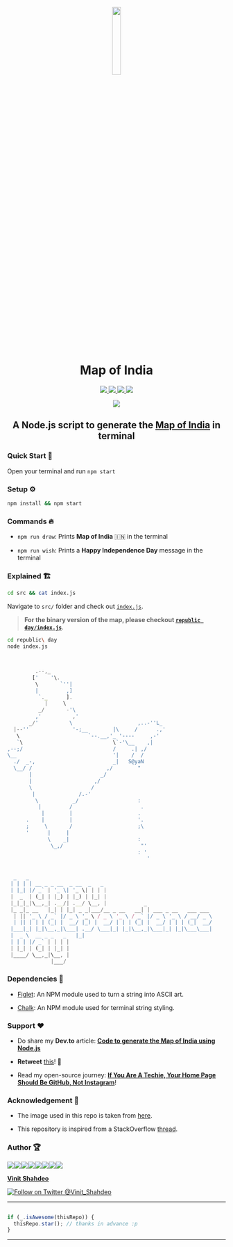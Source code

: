 <p align="center">
  <a href="https://vinitshahdeo.github.io/Map-of-India/">
    <img src="./assets/map-of-india.png" width="20%" height="20%" />
  </a>
</p>
<h1 align="center">Map of India</h1>
<p align="center">
  <a href="https://github.com/vinitshahdeo/Map-of-India/stargazers">
    <img src="https://img.shields.io/github/stars/vinitshahdeo/Map-of-India?label=Leave%20a%20star%20on%20GitHub&logo=github&style=flat&color=critical"/>     
  </a>
  <a href="https://github.com/vinitshahdeo/Map-of-India">
    <img src="https://img.shields.io/badge/Happy%20Independence-Day-blue" />
  </a>
  <a href="https://github.com/vinitshahdeo/Map-of-India/blob/master/LICENSE">
    <img src="https://img.shields.io/github/license/vinitshahdeo/Map-of-India?color=green&logo=github">
  </a>
  <a href="https://github.com/vinitshahdeo">
    <img src="https://img.shields.io/github/followers/vinitshahdeo.svg?label=Follow%20@vinitshahdeo&style=flat&color=yellow&logo=github" />
  </a>
</p>
<p align="center"><img src="./assets/cropped-xxs.png" /></p>
<h2 align="center"> A Node.js script to generate the <a href="https://vinitshahdeo.github.io/Map-of-India/">Map of India</a> in terminal </h2>


### Quick Start :rocket: 

Open your terminal and run `npm start`

### Setup :gear:

```bash
npm install && npm start
```

### Commands :fire: 

- `npm run draw`: Prints **Map of India** :india: in the terminal

- `npm run wish`: Prints a **Happy Independence Day** message in the terminal

### Explained :building_construction:

```bash
cd src && cat index.js
```

Navigate to `src/` folder and check out [`index.js`](https://github.com/vinitshahdeo/Map-of-India/blob/master/src/index.js).

> **For the binary version of the map, please checkout [`republic day/index.js`](https://github.com/vinitshahdeo/Map-of-India/blob/master/republic%20day/index.js)**.

```bash
cd republic\ day
node index.js
```

```javascript


         .--,_
        ['    '\.
         \       `''|
         |         ,]
          `._      ].
            |     \
          _/       -'\
         ,'          ,'
       _/'          \                     ,..-''L_
  |--''              '-;__        |\     /      .,'
   \                      `--.__,'_ '----     ,-'
   `\                             \`-'\__    ,|
,--;/                             /     .| ,/
\__                               '|    /  / 
  ./  _-,                         _|   S@yaN
  \__/ /                        ,/        "
       |                      _/
       |                    ,/
       \                   /
        |              /.-'
         \           _/                   :
          |         /                      .
           |        |                     .
      .    |        |                     '.
      ;     \       /                     ;\
      '      |     |                
             \    _|                      : 
              \_,/                         "'
                                          : '
                                             '


  _   _                                                           
 | | | | __ _ _ __  _ __  _   _                                   
 | |_| |/ _` | '_ \| '_ \| | | |                                  
 |  _  | (_| | |_) | |_) | |_| |                                  
 |_|_|_|\__,_| .__/| .__/ \__, |            _                     
 |_ _|_ __   |_| | |_| _ _|___/__ _ __   __| | ___ _ __   ___ ___ 
  | || '_ \ / _` |/ _ \ '_ \ / _ \ '_ \ / _` |/ _ \ '_ \ / __/ _ \
  | || | | | (_| |  __/ |_) |  __/ | | | (_| |  __/ | | | (_|  __/
 |___|_| |_|\__,_|\___| .__/ \___|_| |_|\__,_|\___|_| |_|\___\___|
 |  _ \  __ _ _   _   |_|                                         
 | | | |/ _` | | | |                                              
 | |_| | (_| | |_| |                                              
 |____/ \__,_|\__, |                                              
              |___/                                               
```

### Dependencies :tada: 

- [Figlet](https://www.npmjs.com/package/figlet): An NPM module used to turn a string into ASCII art.

- [Chalk](https://www.npmjs.com/package/chalk): An NPM module used for terminal string styling.

### Support :heart:

- Do share my **Dev.to** article: **[Code to generate the Map of India using Node.js](https://dev.to/vinitshahdeo/code-to-generate-the-map-of-india-using-node-js-3i06)**

- **Retweet** [this](https://twitter.com/Vinit_Shahdeo/status/1294487868455284736)! :repeat:

- Read my open-source journey: **[If You Are A Techie, Your Home Page Should Be GitHub, Not Instagram](https://www.opensourceforu.com/2020/07/if-you-are-a-techie-your-home-page-should-be-github-not-instagram/)**!

### Acknowledgement :hugs:

- The image used in this repo is taken from [here](https://www.pngmart.com/files/7/India-Map-Transparent-PNG.png).

- This repository is inspired from a StackOverflow [thread](https://stackoverflow.com/questions/3533348/how-does-this-code-generate-the-map-of-india).

### Author :trophy:

[![](https://sourcerer.io/fame/vinitshahdeo/vinitshahdeo/Map-of-India/images/0)](https://www.opensourceforu.com/2020/07/if-you-are-a-techie-your-home-page-should-be-github-not-instagram/)[![](https://sourcerer.io/fame/vinitshahdeo/vinitshahdeo/Map-of-India/images/1)](https://technovans.com/vinit-shahdeo-sharing-his-it-career-journey/)[![](https://sourcerer.io/fame/vinitshahdeo/vinitshahdeo/Map-of-India/images/2)](https://technovans.com/vinit-shahdeo-sharing-his-it-career-journey/)[![](https://sourcerer.io/fame/vinitshahdeo/vinitshahdeo/Map-of-India/images/3)](https://www.geektrust.in/blog/2019/07/31/developers-story-vinit-shahdeo/)[![](https://sourcerer.io/fame/vinitshahdeo/vinitshahdeo/Map-of-India/images/4)](https://twitter.com/Vinit_Shahdeo)[![](https://sourcerer.io/fame/vinitshahdeo/vinitshahdeo/Map-of-India/images/5)](https://twitter.com/Vinit_Shahdeo)[![](https://sourcerer.io/fame/vinitshahdeo/vinitshahdeo/Map-of-India/images/6)](https://twitter.com/Vinit_Shahdeo)[![](https://sourcerer.io/fame/vinitshahdeo/vinitshahdeo/Map-of-India/images/7)](https://www.opensourceforu.com/2020/07/if-you-are-a-techie-your-home-page-should-be-github-not-instagram/)

**[Vinit Shahdeo](https://www.linkedin.com/in/vinitshahdeo/)**

[![Follow on Twitter @Vinit_Shahdeo](https://img.shields.io/twitter/follow/Vinit_Shahdeo?style=social)](https://twitter.com/Vinit_Shahdeo)


---

```javascript

if (_.isAwesome(thisRepo)) {
  thisRepo.star(); // thanks in advance :p
}

```

---
